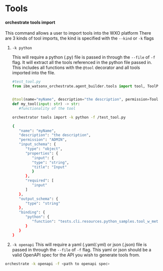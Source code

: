 # Tools


#### orchestrate tools import
This command allows a user to import tools into the WXO platform
There are 3 kinds of tool imports, the kind is specified with the `--kind` or `-k` flags
  1. `-k python`

     This will require a python (.py) file is passed in through the `--file` of `-f` flag. It will extract all the tools referenced in the python file passed in. This includes all functions with the `@tool` decorator and all tools imported into the file.
     ```python
     #test_tool.py
     from ibm_watsonx_orchestrate.agent_builder.tools import tool, ToolPermission


     @tool(name="myName", description="the description", permission=ToolPermission.ADMIN)
     def my_tool(input: str) -> str:
        #functionality of the tool

     ```
     ```bash
     orchestrator tools import -k python -f /test_tool.py

     {
        "name": "myName",
        "description": "the description",
        "permission": "ADMIN",
        "input_schema": {
           "type": "object",
           "properties": {
              "input": {
              "type": "string",
              "title": "Input"
              }
           },
           "required": [
              "input"
           ]
        },
        "output_schema": {
           "type": "string"
        },
        "binding": {
           "python": {
              "function": "tests.cli.resources.python_samples.tool_w_metadata:my_tool"
           }
        }
     }
     ``` 
  2. `-k openapi`
     This will require a yaml (.yaml/.yml) or json (.json) file is passed in through the `--file` of `-f` flag. This yaml or json should be a valid OpenAPI spec for the API you wish to generate tools from.

 ```bash
 orchestrate -k openapi -f <path to openapi spec>
```